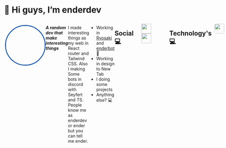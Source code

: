 # 👋 Hi guys, I’m enderdev

<div style="display:flex" >
	
<img align="right" style="border-radius:100%; border:solid; border-color:#205DB1" src="https://avatars.githubusercontent.com/u/94763461?v=4"
height=128 width=128>

<p align="left">

***A random dev that make interesting things***

I made interesting things as my web in React router and Tailwind CSS.
Also I making Some bots in discord with Seyfert and TS.
People know me as enderdev or ender but you can tell me ender.

</p>


- Working in [Ryosaki](https://ryosaki.vercel.app) and [enderbot](https://github.com/enderdev-v/enderbot) 🤖
- Working in design to New Tab
- I doing some projects
- Anything else? 💻
	
## Social 💻

<div align"right" style="">

</div>

<div style="margin:10px; display:flex" >
<div align="left">
<a style="margin:16px; margin-right:50px;" href="https://twitter.com/enderdev_v"><img src="https://raw.githubusercontent.com/dheereshagrwal/colored-icons/abc7fd264f36c6a1e3fc16e1cd5e94735ec671d8/public/icons/twitter/twitter.svg" height=32 width=32></a><a style="margin:16px; margin-right:50px;" href="https://youtube.com/@enderdev_v"><img src="https://raw.githubusercontent.com/dheereshagrwal/colored-icons/abc7fd264f36c6a1e3fc16e1cd5e94735ec671d8/public/icons/youtube/youtube.svg" height=32 width=32></a>
</div>


</div>

## Technology's 💻
<div style="display:flex">

<img style="margin:10px; border-radius:4px" src="https://raw.githubusercontent.com/dheereshagrwal/colored-icons/abc7fd264f36c6a1e3fc16e1cd5e94735ec671d8/public/icons/java/java.svg" height=32 width=32>
<img style="margin:10px; border-radius:4px" src="https://raw.githubusercontent.com/dheereshagrwal/colored-icons/abc7fd264f36c6a1e3fc16e1cd5e94735ec671d8/public/icons/js/js.svg" height=32 width=32>
<img style="margin:10px; border-radius:4px" src="https://raw.githubusercontent.com/dheereshagrwal/colored-icons/abc7fd264f36c6a1e3fc16e1cd5e94735ec671d8/public/icons/tailwind/tailwind.svg" height=32 width=32>
<img style="margin:10px; border-radius:4px" src="https://raw.githubusercontent.com/dheereshagrwal/colored-icons/abc7fd264f36c6a1e3fc16e1cd5e94735ec671d8/public/icons/ts/ts.svg" height=32 width=32>
<img style="margin:10px; border-radius:4px" src="https://raw.githubusercontent.com/dheereshagrwal/colored-icons/abc7fd264f36c6a1e3fc16e1cd5e94735ec671d8/public/icons/html/html.svg" height=32 width=32>

<img style="margin:10px; border-radius:4px" src="https://raw.githubusercontent.com/dheereshagrwal/colored-icons/abc7fd264f36c6a1e3fc16e1cd5e94735ec671d8/public/icons/mongodb/mongodb.svg" height=32 width=32>
<img style="margin:10px; border-radius:4px" src="https://raw.githubusercontent.com/dheereshagrwal/colored-icons/abc7fd264f36c6a1e3fc16e1cd5e94735ec671d8/public/icons/reactjs/reactjs.svg" height=32 width=32>
<img style="margin:10px; border-radius:4px" src="https://raw.githubusercontent.com/dheereshagrwal/colored-icons/abc7fd264f36c6a1e3fc16e1cd5e94735ec671d8/public/icons/nextjs/nextjs.svg" height=32 width=32>
<img style="margin:10px; border-radius:4px" src="https://raw.githubusercontent.com/dheereshagrwal/colored-icons/abc7fd264f36c6a1e3fc16e1cd5e94735ec671d8/public/icons/css/css.svg" height=32 width=32>
<img style="margin:10px; border-radius:4px" src="https://raw.githubusercontent.com/dheereshagrwal/colored-icons/abc7fd264f36c6a1e3fc16e1cd5e94735ec671d8/public/icons/expressjs/expressjs.svg" height=32 width=32>

</div>

## Stats 💻

****

 <a href="https://bsky.app/profile/enderdev.bsky.social" target="_blank">
    <img src="https://lanyard.cnrad.dev/api/780277567537414165" />
</a>
<img src="https://awesome-github-stats.azurewebsites.net/user-stats/enderdev-v?cardType=github&theme=react&preferLogin=true" alt="https://git.io/awesome-stats-card" heigth=256 width=470 />
<img src="https://github-readme-streak-stats.herokuapp.com/?user=enderdev-v&theme=react&hide_border=false" alt="https://git.io/awesome-stats-card" heigth=256 width=470 />
<img src="https://github-readme-stats.vercel.app/api/top-langs/?username=enderdev-v&theme=react&hide_border=false&include_all_commits=true&count_private=true&layout=compact" alt="enderdev" heigth=256 width=400 />

![enderdev](https://github-contributor-stats.vercel.app/api?username=enderdev-v&limit=5&theme=onedark&combine_all_yearly_contributions=true)
